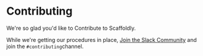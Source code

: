 # Contributing

We're so glad you'd like to Contribute to Scaffoldly.

While we're getting our procedures in place, [Join the Slack Community](https://join.slack.com/t/scaffoldly/signup) and join the `#contributing`channel.
